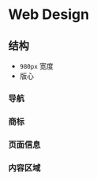 # Web Design #

## 结构 ##

- `980px` 宽度
- 版心

### 导航 ###

### 商标 ###

### 页面信息 ###

### 内容区域 ###


























